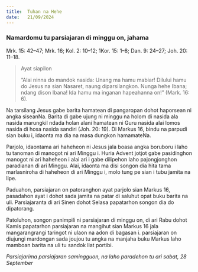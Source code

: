 ```yaml
---
title:  Tuhan na Hehe
date:   21/09/2024
---
```


### Namardomu tu parsiajaran di minggu on, jahama
Mrk. 15: 42–47; Mrk. 16; Kol. 2: 10–12; 1Kor. 15: 1–8; Dan. 9: 24–27; Joh. 20: 11–18.

> <p>Ayat siapilon</p>
> “Alai ninna do mandok nasida: Unang ma hamu mabiar! Dilului hamu do Jesus na sian Nasaret, naung diparsilangkon. Nunga hehe Ibana; ndang dison Ibana! Ida hamu ma inganan hapeahanna on!” (Mark. 16: 6).

Na tarsilang Jesus gabe barita hamatean di pangaropan dohot haporsean ni angka siseanNa. Barita di gabe ujung ni minggu na holom di nasida ala nasida marungkil ndada holan alani hamatean ni Guru nasida alai lomos nasida di hosa nasida sandiri (Joh. 20: 19). Di Markus 16, bindu na parpudi sian buku i, idaonta ma dia na masa dungkon hamamateNa.

Parjolo, idaontama ari haheheon ni Jesus jala boasa angka boruboru i laho tu tanoman di manogot ni ari Minggu i. Huria Advent jotjot gabe pasidinghon manogot ni ari haheheon i alai ari i gabe dilipehon laho pajongjonghon paradianan di ari Minggu. Alai, idaonta ma disi songon dia hita tama marlasniroha di haheheon di ari Minggu i, molo tung pe sian i tubu jamita na lipe.

Paduahon, parsiajaran on patoranghon ayat parjolo sian Markus 16, pasadahon ayat i dohot sada jamita na patar di saluhut opat buku barita na uli. Parsiajaranta di ari Sinen dohot Selasa papatarhon songon dia do dipatorang.

Patoluhon, songon panimpili ni parsiajaran di minggu on, di ari Rabu dohot Kamis papatarhon parsiajaran na mangihut sian Markus 16 jala mangarangrangi taringot ni ulaon na adon di bagasan i. parsiajaran on diujungi mardongan sada joujou tu angka na manjaha buku Markus laho mamboan barita na uli tu sandok liat portibi.

_Parsiajarima parsiajaran samingguon, na laho paradehon tu ari sabat, 28 September_